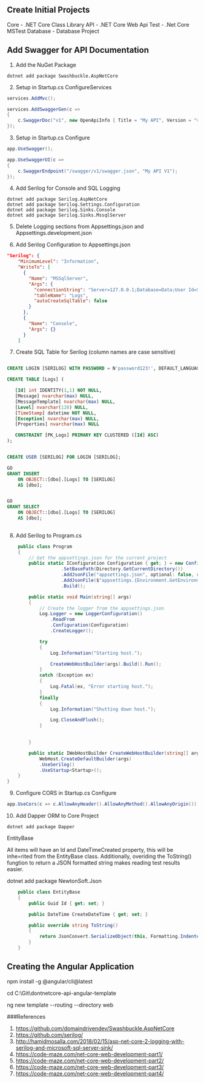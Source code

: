 ## Create Initial Projects

Core        - .NET Core Class Library
API         - .NET Core Web Api
Test        - .Net Core MSTest
Database    - Database Project

## Add Swagger for API Documentation

1. Add the NuGet Package

```
dotnet add package Swashbuckle.AspNetCore
```

2. Setup in Startup.cs ConfigureServices

```c#
services.AddMvc();

services.AddSwaggerGen(c =>
{
    c.SwaggerDoc("v1", new OpenApiInfo { Title = "My API", Version = "v1" });
});
```

3. Setup in Startup.cs Configure
```c#
app.UseSwagger();

app.UseSwaggerUI(c =>
{
    c.SwaggerEndpoint("/swagger/v1/swagger.json", "My API V1");
});
```

4. Add Serilog for Console and SQL Logging

```
dotnet add package Serilog.AspNetCore
dotnet add package Serilog.Settings.Configuration
dotnet add package Serilog.Sinks.Console
dotnet add package Serilog.Sinks.MssqlServer
```

5. Delete Logging sections from Appsettings.json and Appsettings.development.json

6. Add Serilog Configuration to Appsettings.json

```json
"Serilog": {
    "MinimumLevel": "Information",
    "WriteTo": [
      {
        "Name": "MSSqlServer",
        "Args": {
          "connectionString": "Server=127.0.0.1;Database=Data;User Id=SERILOG;Password=password123;",
          "tableName": "Logs",
          "autoCreateSqlTable": false
        }
      },
      {
        "Name": "Console",
        "Args": {}
      }
    ]
```
7. Create SQL Table for Serilog (column names are case sensitive)

```sql

CREATE LOGIN [SERILOG] WITH PASSWORD = N'password123!', DEFAULT_LANGUAGE = [us_english];

CREATE TABLE [Logs] (

   [Id] int IDENTITY(1,1) NOT NULL,
   [Message] nvarchar(max) NULL,
   [MessageTemplate] nvarchar(max) NULL,
   [Level] nvarchar(128) NULL,
   [TimeStamp] datetime NOT NULL,
   [Exception] nvarchar(max) NULL,
   [Properties] nvarchar(max) NULL

   CONSTRAINT [PK_Logs] PRIMARY KEY CLUSTERED ([Id] ASC) 
);


CREATE USER [SERILOG] FOR LOGIN [SERILOG];

GO
GRANT INSERT
    ON OBJECT::[dbo].[Logs] TO [SERILOG]
    AS [dbo];


GO
GRANT SELECT
    ON OBJECT::[dbo].[Logs] TO [SERILOG]
    AS [dbo];
    
```

8. Add Serilog to Program.cs
```c#
    public class Program
    {
        // Get the appsettings.json for the current project
        public static IConfiguration Configuration { get; } = new ConfigurationBuilder()
                    .SetBasePath(Directory.GetCurrentDirectory())
                    .AddJsonFile("appsettings.json", optional: false, reloadOnChange: true)
                    .AddJsonFile($"appsettings.{Environment.GetEnvironmentVariable("ASPNETCORE_ENVIRONMENT") ?? "Production"}.json", optional: true)
                    .Build();

        public static void Main(string[] args)
        {
            // Create the logger from the appsettings.json
            Log.Logger = new LoggerConfiguration()
                .ReadFrom
                .Configuration(Configuration)
                .CreateLogger();

            try
            {
                Log.Information("Starting host.");

                CreateWebHostBuilder(args).Build().Run();
            }
            catch (Exception ex)
            {
                Log.Fatal(ex, "Error starting host.");
            }
            finally
            {
                Log.Information("Shutting down host.");

                Log.CloseAndFlush();
            }

            
        }

        public static IWebHostBuilder CreateWebHostBuilder(string[] args) =>
            WebHost.CreateDefaultBuilder(args)
            .UseSerilog()
            .UseStartup<Startup>();
    }
}
```
9. Configure CORS in Startup.cs Configure

```c#
app.UseCors(c => c.AllowAnyHeader().AllowAnyMethod().AllowAnyOrigin());
```
10. Add Dapper ORM to Core Project

```
dotnet add package Dapper
```

EntityBase

All items will have an Id and DateTimeCreated property, this will be inhe=rited from the EntityBase class. Additionally, overiding the ToString() fungtion to return a JSON formatted string makes reading test results easier.

dotnet add package NewtonSoft.Json

```c#
    public class EntityBase
    {
        public Guid Id { get; set; }

        public DateTime CreateDateTime { get; set; }

        public override string ToString()
        {
            return JsonConvert.SerializeObject(this, Formatting.Indented);
        }
    }
```



## Creating the Angular Application
npm install -g @angular/cli@latest

cd C:\Git\dontnetcore-api-angular-template

ng new template --routing --directory web

###References
1. https://github.com/domaindrivendev/Swashbuckle.AspNetCore
2. https://github.com/serilog/
3. http://hamidmosalla.com/2018/02/15/asp-net-core-2-logging-with-serilog-and-microsoft-sql-server-sink/
4. https://code-maze.com/net-core-web-development-part1/
5.  https://code-maze.com/net-core-web-development-part2/
6. https://code-maze.com/net-core-web-development-part3/
7. https://code-maze.com/net-core-web-development-part4/
